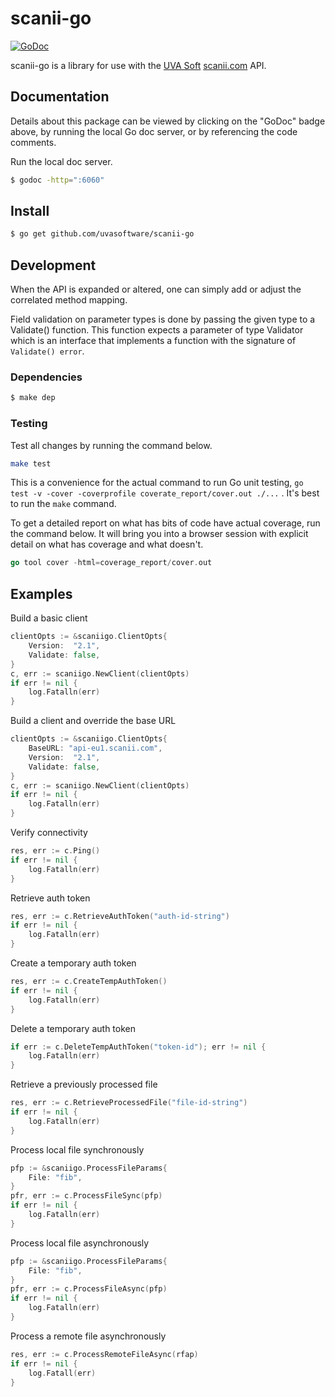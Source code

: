 # scanii-go

[![GoDoc](https://godoc.org/github.com/uvasoftware/scanii-go?status.svg)](https://godoc.org/github.com/uvasoftware/scanii-go)

scanii-go is a library for use with the [UVA Soft](http://www.uvasoftware.com/) [scanii.com](http://www.scanii.com) API.

## Documentation

Details about this package can be viewed by clicking on the "GoDoc" badge above, by running the local Go doc server, or by referencing the code comments.

Run the local doc server.
```sh
$ godoc -http=":6060"
```

## Install

```sh
$ go get github.com/uvasoftware/scanii-go
```

## Development

When the API is expanded or altered, one can simply add or adjust the correlated method mapping.

Field validation on parameter types is done by passing the given type to a Validate() function.  This function expects a parameter of type Validator which is an interface that implements a function with the signature of `Validate() error`.  

### Dependencies

```sh
$ make dep
```

### Testing

Test all changes by running the command below.  

```sh
make test
```

This is a convenience for the actual command to run Go unit testing, `go test -v -cover -coverprofile coverate_report/cover.out ./...` .  It's best to run the `make` command.

To get a detailed report on what has bits of code have actual coverage, run the command below.  It will bring you into a browser session with explicit detail on what has coverage and what doesn't.

```Go
go tool cover -html=coverage_report/cover.out
```

## Examples

Build a basic client

```Go
clientOpts := &scaniigo.ClientOpts{
	Version:  "2.1",
	Validate: false,
}
c, err := scaniigo.NewClient(clientOpts)
if err != nil {
	log.Fatalln(err)
}
```

Build a client and override the base URL

```Go
clientOpts := &scaniigo.ClientOpts{
    BaseURL: "api-eu1.scanii.com",
	Version:  "2.1",
	Validate: false,
}
c, err := scaniigo.NewClient(clientOpts)
if err != nil {
	log.Fatalln(err)
}
```

Verify connectivity

```Go
res, err := c.Ping()
if err != nil {
	log.Fatalln(err)
}
```

Retrieve auth token

```Go
res, err := c.RetrieveAuthToken("auth-id-string")
if err != nil {
	log.Fatalln(err)
}
```

Create a temporary auth token

```Go
res, err := c.CreateTempAuthToken()
if err != nil {
	log.Fatalln(err)
}
```

Delete a temporary auth token

```Go
if err := c.DeleteTempAuthToken("token-id"); err != nil {
	log.Fatalln(err)
}
```

Retrieve a previously processed file

```Go
res, err := c.RetrieveProcessedFile("file-id-string")
if err != nil {
	log.Fatalln(err)
}
```

Process local file synchronously

```Go
pfp := &scaniigo.ProcessFileParams{
	File: "fib",
}
pfr, err := c.ProcessFileSync(pfp)
if err != nil {
	log.Fatalln(err)
}
```

Process local file asynchronously

```Go
pfp := &scaniigo.ProcessFileParams{
	File: "fib",
}
pfr, err := c.ProcessFileAsync(pfp)
if err != nil {
	log.Fatalln(err)
}
```

Process a remote file asynchronously

```Go
res, err := c.ProcessRemoteFileAsync(rfap)
if err != nil {
	log.Fatall(err)
}
```
